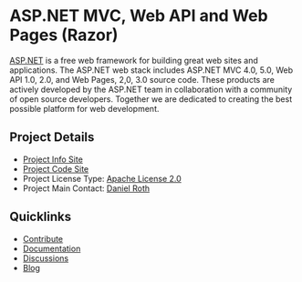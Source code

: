 # ASP.NET MVC, Web API and Web Pages (Razor)

[ASP.NET](https://asp.net) is a free web framework for building great web sites and applications. The ASP.NET web stack includes ASP.NET MVC 4.0, 5.0, Web API 1.0, 2.0, and Web Pages, 2,0, 3.0 source code. These products are actively developed by the ASP.NET team in collaboration with a community of open source developers. Together we are dedicated to creating the best possible platform for web development.

## Project Details
* [Project Info Site](https://aspnetwebstack.codeplex.com/) 
* [Project Code Site](https://aspnetwebstack.codeplex.com/SourceControl/latest)
* Project License Type: [Apache License 2.0](https://aspnetwebstack.codeplex.com/license)
* Project Main Contact: [Daniel Roth](https://www.codeplex.com/site/users/view/danroth27)

## Quicklinks

* [Contribute](https://aspnetwebstack.codeplex.com/wikipage?title=Contributing) 
* [Documentation](https://aspnetwebstack.codeplex.com/documentation)
* [Discussions](https://aspnetwebstack.codeplex.com/discussions)
* [Blog](https://blogs.msdn.com/b/webdev/)
